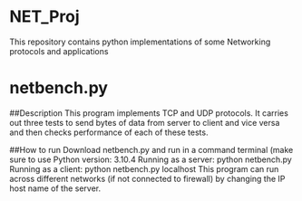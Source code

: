 # NET_Proj
 This repository contains python implementations of some Networking protocols and applications

# netbench.py
 ##Description
 This program implements TCP and UDP protocols. It carries out three tests to send bytes of data from server to client and vice versa and then checks performance of each of these tests.
 
 ##How to run
 Download netbench.py and run in a command terminal (make sure to use Python version: 3.10.4
 Running as a server: python netbench.py
 Running as a client: python netbench.py localhost 
 This program can run across different networks (if not connected to firewall) by changing the IP host name of the server.

 
